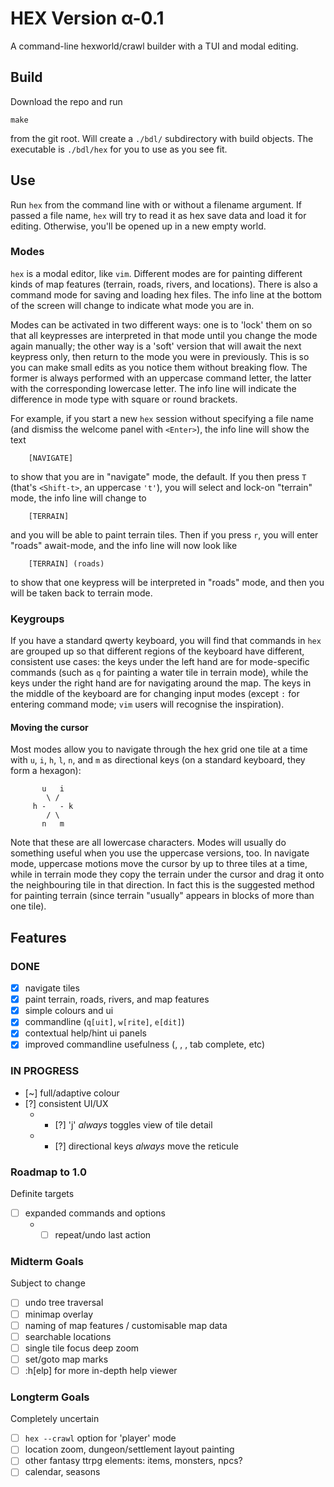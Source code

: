 # HEX Version α-0.1

A command-line hexworld/crawl builder with a TUI and modal editing.

## Build

Download the repo and run

    make

from the git root. Will create a `./bdl/` subdirectory with build objects. The
executable is `./bdl/hex` for you to use as you see fit.

## Use

Run `hex` from the command line with or without a filename argument. If passed a file
name, `hex` will try to read it as hex save data and load it for editing. Otherwise,
you'll be opened up in a new empty world.

### Modes

`hex` is a modal editor, like `vim`. Different modes are for painting different kinds of
map features (terrain, roads, rivers, and locations). There is also a command mode for
saving and loading hex files. The info line at the bottom of the screen will change to
indicate what mode you are in.

Modes can be activated in two different ways: one is to 'lock' them on so that all
keypresses are interpreted in that mode until you change the mode again manually; the
other way is a 'soft' version that will await the next keypress only, then return to the
mode you were in previously. This is so you can make small edits as you notice them
without breaking flow. The former is always performed with an uppercase command letter,
the latter with the corresponding lowercase letter. The info line will indicate the
difference in mode type with square or round brackets.

For example, if you start a new `hex` session without specifying a file name (and
dismiss the welcome panel with `<Enter>`), the info line will show the text
```
    [NAVIGATE]
```
to show that you are in "navigate" mode, the default. If you then press `T` (that's
`<Shift-t>`, an uppercase `'t'`), you will select and lock-on "terrain" mode, the info
line will change to
```
    [TERRAIN]
```
and you will be able to paint terrain tiles. Then if you press `r`, you will enter
"roads" await-mode, and the info line will now look like
```
    [TERRAIN] (roads)
```
to show that one keypress will be interpreted in "roads" mode, and then you will be
taken back to terrain mode.

### Keygroups

If you have a standard qwerty keyboard, you will find that commands in `hex` are grouped
up so that different regions of the keyboard have different, consistent use cases: the
keys under the left hand are for mode-specific commands (such as `q` for painting a
water tile in terrain mode), while the keys under the right hand are for navigating
around the map. The keys in the middle of the keyboard are for changing input modes
(except `:` for entering command mode; `vim` users will recognise the inspiration).

#### Moving the cursor

Most modes allow you to navigate through the hex grid one tile at a time with `u`, `i`,
`h`, `l`, `n`, and `m` as directional keys (on a standard keyboard, they form a
hexagon):
```
       u   i
        \ /
     h -   - k
        / \
       n   m
```

Note that these are all lowercase characters. Modes will usually do something useful
when you use the uppercase versions, too. In navigate mode, uppercase motions move the
cursor by up to three tiles at a time, while in terrain mode they copy the terrain under
the cursor and drag it onto the neighbouring tile in that direction. In fact this is the
suggested method for painting terrain (since terrain "usually" appears in blocks of more
than one tile).

## Features

### DONE

 - [X] navigate tiles
 - [X] paint terrain, roads, rivers, and map features
 - [X] simple colours and ui
 - [X] commandline (`q[uit]`, `w[rite]`, `e[dit]`)
 - [X] contextual help/hint ui panels
 - [X] improved commandline usefulness (<C-h>, <C-w>, <C-u>, tab complete, etc)

### IN PROGRESS

 - [~] full/adaptive colour
 - [?] consistent UI/UX
     - - [?] 'j' _always_ toggles view of tile detail
     - - [?] directional keys _always_ move the reticule

### Roadmap to 1.0

Definite targets

 - [ ] expanded commands and options
     - - [ ] repeat/undo last action

### Midterm Goals

Subject to change

 - [ ] undo tree traversal
 - [ ] minimap overlay
 - [ ] naming of map features / customisable map data
 - [ ] searchable locations
 - [ ] single tile focus deep zoom
 - [ ] set/goto map marks
 - [ ] :h[elp] for more in-depth help viewer

### Longterm Goals

Completely uncertain

 - [ ] `hex --crawl` option for 'player' mode
 - [ ] location zoom, dungeon/settlement layout painting
 - [ ] other fantasy ttrpg elements: items, monsters, npcs?
 - [ ] calendar, seasons
